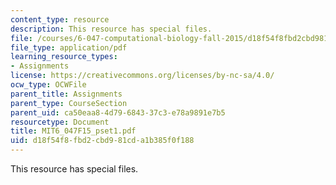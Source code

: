 ```yaml
---
content_type: resource
description: This resource has special files.
file: /courses/6-047-computational-biology-fall-2015/d18f54f8fbd2cbd981cda1b385f0f188_MIT6_047F15_pset1.pdf
file_type: application/pdf
learning_resource_types:
- Assignments
license: https://creativecommons.org/licenses/by-nc-sa/4.0/
ocw_type: OCWFile
parent_title: Assignments
parent_type: CourseSection
parent_uid: ca50eaa8-4d79-6843-37c3-e78a9891e7b5
resourcetype: Document
title: MIT6_047F15_pset1.pdf
uid: d18f54f8-fbd2-cbd9-81cd-a1b385f0f188
---
```

This resource has special files.
